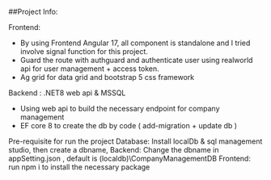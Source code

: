 ##Project Info:

Frontend:
- By using Frontend Angular 17, all component is standalone and I tried involve signal function for this project.
- Guard the route with authguard and authenticate user using realworld api for user management + access token.
- Ag grid for data grid and bootstrap 5 css framework

Backend : .NET8 web api & MSSQL
- Using web api to build the necessary endpoint for company management
- EF core 8 to create the db by code ( add-migration + update db )

Pre-requisite for run the project
Database: Install localDb & sql management studio, then create a dbname, 
Backend: Change the dbname in appSetting.json , default is (localdb)\CompanyManagementDB 
Frontend: run npm i to install the necessary package


